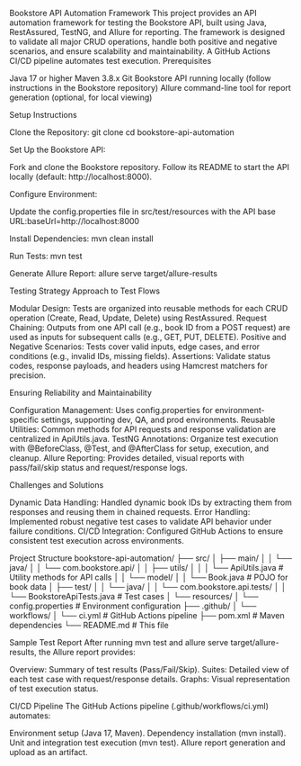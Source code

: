 Bookstore API Automation Framework
This project provides an API automation framework for testing the Bookstore API, built using Java, RestAssured, TestNG, and Allure for reporting. The framework is designed to validate all major CRUD operations, handle both positive and negative scenarios, and ensure scalability and maintainability. A GitHub Actions CI/CD pipeline automates test execution.
Prerequisites

Java 17 or higher
Maven 3.8.x
Git
Bookstore API running locally (follow instructions in the Bookstore repository)
Allure command-line tool for report generation (optional, for local viewing)

Setup Instructions

Clone the Repository:
git clone <your-forked-repo-url>
cd bookstore-api-automation


Set Up the Bookstore API:

Fork and clone the Bookstore repository.
Follow its README to start the API locally (default: http://localhost:8000).


Configure Environment:

Update the config.properties file in src/test/resources with the API base URL:baseUrl=http://localhost:8000




Install Dependencies:
mvn clean install


Run Tests:
mvn test


Generate Allure Report:
allure serve target/allure-results



Testing Strategy
Approach to Test Flows

Modular Design: Tests are organized into reusable methods for each CRUD operation (Create, Read, Update, Delete) using RestAssured.
Request Chaining: Outputs from one API call (e.g., book ID from a POST request) are used as inputs for subsequent calls (e.g., GET, PUT, DELETE).
Positive and Negative Scenarios: Tests cover valid inputs, edge cases, and error conditions (e.g., invalid IDs, missing fields).
Assertions: Validate status codes, response payloads, and headers using Hamcrest matchers for precision.

Ensuring Reliability and Maintainability

Configuration Management: Uses config.properties for environment-specific settings, supporting dev, QA, and prod environments.
Reusable Utilities: Common methods for API requests and response validation are centralized in ApiUtils.java.
TestNG Annotations: Organize test execution with @BeforeClass, @Test, and @AfterClass for setup, execution, and cleanup.
Allure Reporting: Provides detailed, visual reports with pass/fail/skip status and request/response logs.

Challenges and Solutions

Dynamic Data Handling: Handled dynamic book IDs by extracting them from responses and reusing them in chained requests.
Error Handling: Implemented robust negative test cases to validate API behavior under failure conditions.
CI/CD Integration: Configured GitHub Actions to ensure consistent test execution across environments.

Project Structure
bookstore-api-automation/
├── src/
│   ├── main/
│   │   └── java/
│   │       └── com.bookstore.api/
│   │           ├── utils/
│   │           │   └── ApiUtils.java       # Utility methods for API calls
│   │           └── model/
│   │               └── Book.java           # POJO for book data
│   ├── test/
│   │   └── java/
│   │       └── com.bookstore.api.tests/
│   │           └── BookstoreApiTests.java  # Test cases
│   └── resources/
│       └── config.properties               # Environment configuration
├── .github/
│   └── workflows/
│       └── ci.yml                         # GitHub Actions pipeline
├── pom.xml                                # Maven dependencies
└── README.md                              # This file

Sample Test Report
After running mvn test and allure serve target/allure-results, the Allure report provides:

Overview: Summary of test results (Pass/Fail/Skip).
Suites: Detailed view of each test case with request/response details.
Graphs: Visual representation of test execution status.

CI/CD Pipeline
The GitHub Actions pipeline (.github/workflows/ci.yml) automates:

Environment setup (Java 17, Maven).
Dependency installation (mvn install).
Unit and integration test execution (mvn test).
Allure report generation and upload as an artifact.
